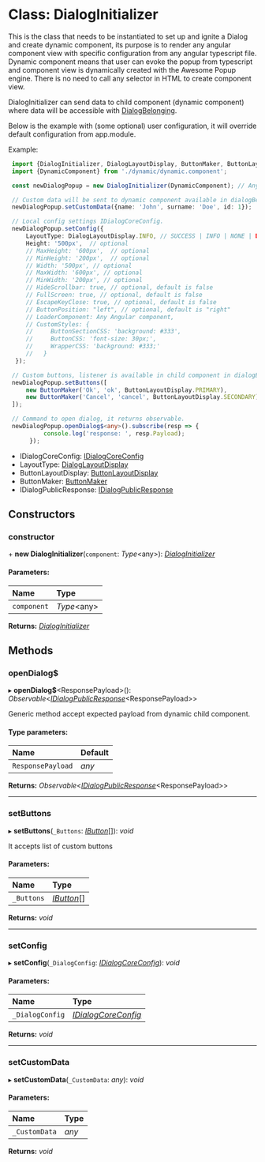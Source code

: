 # Class: DialogInitializer

This is the class that needs to be instantiated to set up and ignite a Dialog and create dynamic component,
its purpose is to render any angular component view with specific configuration from any angular typescript file.
Dynamic component means that user can evoke the popup from typescript and component view
is dynamically created with the Awesome Popup engine. There is no need to call any selector in HTML to create component view.

DialogInitializer can send data to child component (dynamic component) where data will be accessible with [DialogBelonging](#/documentation/Class:%20DialogBelonging).

Below is the example with (some optional) user configuration,
it will override default configuration from app.module.

Example:
```typescript
 import {DialogInitializer, DialogLayoutDisplay, ButtonMaker, ButtonLayoutDisplay} from 'ngx-awesome-popup';<
 import {DynamicComponent} from './dynamic/dynamic.component';

 const newDialogPopup = new DialogInitializer(DynamicComponent); // Any Angular component.

 // Custom data will be sent to dynamic component available in dialogBelonging object.
 newDialogPopup.setCustomData({name: 'John', surname: 'Doe', id: 1});

 // Local config settings IDialogCoreConfig.
 newDialogPopup.setConfig({
     LayoutType: DialogLayoutDisplay.INFO, // SUCCESS | INFO | NONE | DANGER | WARNING
     Height: '500px',  // optional
     // MaxHeight: '600px',  // optional
     // MinHeight: '200px',  // optional
     // Width: '500px', // optional
     // MaxWidth: '600px', // optional
     // MinWidth: '200px', // optional
     // HideScrollbar: true, // optional, default is false
     // FullScreen: true, // optional, default is false
     // EscapeKeyClose: true, // optional, default is false
     // ButtonPosition: "left", // optional, default is "right"
     // LoaderComponent: Any Angular component,
     // CustomStyles: {
     //     ButtonSectionCSS: 'background: #333',
     //     ButtonCSS: 'font-size: 30px;',
     //     WrapperCSS: 'background: #333;'
     //   }
  });

 // Custom buttons, listener is available in child component in dialogBelonging object.
 newDialogPopup.setButtons([
     new ButtonMaker('Ok', 'ok', ButtonLayoutDisplay.PRIMARY),
     new ButtonMaker('Cancel', 'cancel', ButtonLayoutDisplay.SECONDARY) // SUCCESS | INFO | NONE | DANGER | WARNING | PRIMARY | SECONDARY | LINK | DARK | LIGHT
 ]);

 // Command to open dialog, it returns observable.
 newDialogPopup.openDialog$<any>().subscribe(resp => {
          console.log('response: ', resp.Payload);
      });
```
* IDialogCoreConfig: [IDialogCoreConfig](#/documentation/Interface:%20IDialogCoreConfig)
* LayoutType: [DialogLayoutDisplay](#/documentation/Enum:%20DialogLayoutDisplay)
* ButtonLayoutDisplay: [ButtonLayoutDisplay](#/documentation/Enum:%20ButtonLayoutDisplay)
* ButtonMaker: [ButtonMaker](#/documentation/Class:%20ButtonMaker)
* IDialogPublicResponse: [IDialogPublicResponse](#/documentation/Interface:%20IDialogPublicResponse)

## Constructors

### constructor

\+ **new DialogInitializer**(`component`: *Type*<any\>): [*DialogInitializer*](#/documentation/Class:%20DialogInitializer)

#### Parameters:

| Name | Type |
| :------ | :------ |
| `component` | *Type*<any\> |

**Returns:** [*DialogInitializer*](#/documentation/Class:%20DialogInitializer)

## Methods

### openDialog$

▸ **openDialog$**<ResponsePayload\>(): *Observable*<[*IDialogPublicResponse*](#/documentation/Interface:%20IDialogPublicResponse)<ResponsePayload\>\>

Generic method accept expected payload from dynamic child component.

#### Type parameters:

| Name | Default |
| :------ | :------ |
| `ResponsePayload` | *any* |

**Returns:** *Observable*<[*IDialogPublicResponse*](#/documentation/Interface:%20IDialogPublicResponse)<ResponsePayload\>\>

___

### setButtons

▸ **setButtons**(`_Buttons`: [*IButton*](#/documentation/Interface:%20IButton)[]): *void*

It accepts list of custom buttons

#### Parameters:

| Name | Type |
| :------ | :------ |
| `_Buttons` | [*IButton*](#/documentation/Interface:%20IButton)[] |

**Returns:** *void*

___

### setConfig

▸ **setConfig**(`_DialogConfig`: [*IDialogCoreConfig*](#/documentation/Interface:%20IDialogCoreConfig)): *void*

#### Parameters:

| Name | Type |
| :------ | :------ |
| `_DialogConfig` | [*IDialogCoreConfig*](#/documentation/Interface:%20IDialogCoreConfig) |

**Returns:** *void*

___

### setCustomData

▸ **setCustomData**(`_CustomData`: *any*): *void*

#### Parameters:

| Name | Type |
| :------ | :------ |
| `_CustomData` | *any* |

**Returns:** *void*
